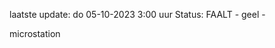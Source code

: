 laatste update: 
do 05-10-2023  3:00   uur 
Status: FAALT - geel - 
<div class="service Y">microstation</div>